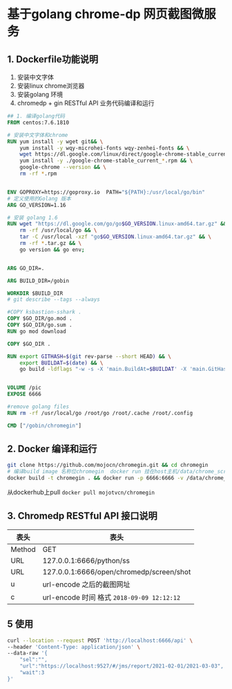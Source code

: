 # 基于golang chrome-dp 网页截图微服务

## 1. Dockerfile功能说明
1. 安装中文字体
2. 安装linux chrome浏览器
3. 安装golang 环境
3. chromedp + gin RESTful API 业务代码编译和运行

```dockerfile
## 1. 编译golang代码
FROM centos:7.6.1810

# 安装中文字体和chrome
RUN yum install -y wget git&& \
    yum install -y wqy-microhei-fonts wqy-zenhei-fonts && \
    wget https://dl.google.com/linux/direct/google-chrome-stable_current_x86_64.rpm && \
    yum install -y ./google-chrome-stable_current_*.rpm && \
    google-chrome --version && \
    rm -rf *.rpm


ENV GOPROXY=https://goproxy.io  PATH="${PATH}:/usr/local/go/bin"
# 定义使用的Golang 版本
ARG GO_VERSION=1.16

# 安装 golang 1.6
RUN wget "https://dl.google.com/go/go$GO_VERSION.linux-amd64.tar.gz" && \
    rm -rf /usr/local/go && \
    tar -C /usr/local -xzf "go$GO_VERSION.linux-amd64.tar.gz" && \
    rm -rf *.tar.gz && \
    go version && go env;


ARG GO_DIR=.

ARG BUILD_DIR=/gobin

WORKDIR $BUILD_DIR
# git describe --tags --always

#COPY ksbastion-sshark .
COPY $GO_DIR/go.mod .
COPY $GO_DIR/go.sum .
RUN go mod download

COPY $GO_DIR .

RUN export GITHASH=$(git rev-parse --short HEAD) && \
    export BUILDAT=$(date) && \
    go build -ldflags "-w -s -X 'main.BuildAt=$BUILDAT' -X 'main.GitHash=$GITHASH'"


VOLUME /pic
EXPOSE 6666

#remove golang files
RUN rm -rf /usr/local/go /root/go /root/.cache /root/.config

CMD ["/gobin/chromegin"]
```

## 2. Docker 编译和运行
```bash
git clone https://github.com/mojocn/chromegin.git && cd chromegin
# 编译build image 名称位chromegin  docker run 挂在host主机/data/chrome_screen_shot 目录保存图片
docker build -t chromegin . && docker run -p 6666:6666 -v /data/chrome_screen_shot:/data --name chromegin chromegin 
```

从dockerhub上pull
`docker pull mojotvcn/chromegin`

## 3. Chromedp RESTful API 接口说明
|  表头   | 表头  |
|  ----  | ----  |
| Method | GET |
| URL  | 127.0.0.1:6666/python/ss |
| URL  | 127.0.0.1:6666/open/chromedp/screen/shot |
| u  | url-encode 之后的截图网址 |
| c  | url-encode 时间 格式 `2018-09-09 12:12:12` |


## 5 使用
```bash
curl --location --request POST 'http://localhost:6666/api' \
--header 'Content-Type: application/json' \
--data-raw '{
    "sel":"",
    "url":"https://localhost:9527/#/jms/report/2021-02-01/2021-03-03",
    "wait":3
}'
```